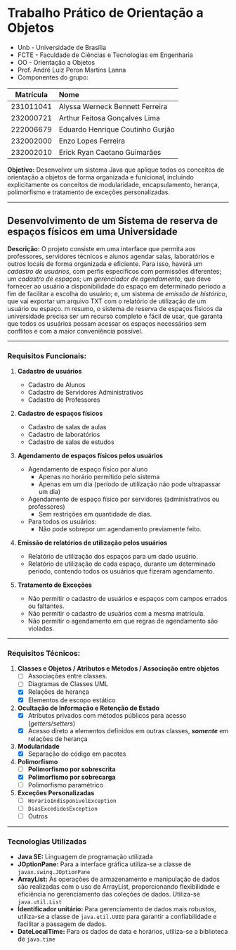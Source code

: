 # Trabalho Prático de Orientação a Objetos

* Unb - Universidade de Brasília
* FCTE - Faculdade de Ciências e Tecnologias em Engenharia
* OO - Orientação a Objetos
* Prof. André Luiz Peron Martins Lanna
* Componentes do grupo:

| **Matrícula** | **Nome**                         |
|:-------------:|:---------------------------------|
|   231011041   | Alyssa Werneck Bennett Ferreira  |
|   232000721   | Arthur Feitosa Gonçalves Lima    |
|   222006679   | Eduardo Henrique Coutinho Gurjão |
|   232002000   | Enzo Lopes Ferreira              |
|   232002010   | Erick Ryan Caetano Guimarães     |

**Objetivo:**
Desenvolver um sistema Java que aplique todos os conceitos de orientação a objetos de forma organizada e funicional, incluindo explicitamente os conceitos de modularidade, encapsulamento, herança, polimorfismo e tratamento de exceções personalizadas.

-----

## Desenvolvimento de um Sistema de reserva de espaços físicos em uma Universidade

**Descrição:**
O projeto consiste em uma interface que permita aos professores, servidores técnicos e alunos agendar salas, laboratórios e outros locais de forma organizada e eficiente. Para isso, haverá um *cadastro de usuários*, com perfis específicos com permissões diferentes; um *cadastro de espaços*; um *gerenciador de agendamento*, que deve fornecer ao usuário a disponibilidade do espaço em determinado período a fim de facilitar a escolha do usuário; e, um sistema de *emissão de histórico*, que vai exportar um arquivo TXT com o relatório de utilização de um usuário ou espaço.
m resumo, o sistema de reserva de espaços físicos da universidade precisa ser um recurso completo e fácil de usar, que garanta que todos os usuários possam acessar os espaços necessários sem conflitos e com a maior conveniência possível.

-----

### Requisitos Funcionais:
1. **Cadastro de usuários**
   - Cadastro de Alunos
   - Cadastro de Servidores Administrativos
   - Cadastro de Professores

2. **Cadastro de espaços físicos**
   - Cadastro de salas de aulas
   - Cadastro de laboratórios
   - Cadastro de salas de estudos

3. **Agendamento de espaços físicos pelos usuários**
   - Agendamento de espaço físico por aluno
     - Apenas no horário permitido pelo sistema
     - Apenas em um dia (período de utilização não pode ultrapassar um dia)
   - Agendamento de espaço físico por servidores (administrativos ou professores)
     - Sem restrições em quantidade de dias. 
   - Para todos os usuários: 
     - Não pode sobrepor um agendamento previamente feito. 

4. **Emissão de relatórios de utilização pelos usuários**
   - Relatório de utilização dos espaços para um dado usuário. 
   - Relatório de utilização de cada espaço, durante um determinado periodo, contendo todos os usuários que fizeram agendamento. 

5. **Tratamento de Exceções**
   - Não permitir o cadastro de usuários e espaços com campos errados ou faltantes.
   - Não permitir o cadastro de usuários com a mesma matrícula.
   - Não permitir o agendamento em que regras de agendamento são violadas.

-----

### Requisitos Técnicos:
1. **Classes e Objetos / Atributos e Métodos / Associação entre objetos**
    - [ ] Associações entre classes.
    - [ ] Diagramas de Classes UML
    - [x] Relações de herança
    - [x] Elementos de escopo estático
2. **Ocultação de Informação e Retenção de Estado**
    - [x] Atributos privados com métodos públicos para acesso (*getters/setters*)
    - [x] Acesso direto a elementos definidos em outras classes, ***somente*** em relações de herança
3. **Modularidade**
    - [x] Separação do código em pacotes
4. **Polimorfismo**
    - [ ] **Polimorfismo por sobrescrita**
    - [x] **Polimorfismo por sobrecarga**
    - [ ] Polimorfismo paramétrico
5. **Exceções Personalizadas**
    - [ ] ``HorarioIndisponivelException``
    - [ ] ``DiasExcedidosException``
    - [ ] Outros

-----

### Tecnologias Utilizadas
- **Java SE:** Linguagem de programação utilizada
- **JOptionPane:** Para a interface gráfica utiliza-se a classe de ``javax.swing.JOptionPane``
- **ArrayList:** As operações de armazenamento e manipulação de dados são realizadas com o uso de ArrayList, proporcionando flexibilidade e eficiência no gerenciamento das coleções de dados. Utiliza-se ``java.util.List``
- **Identificador unitário:** Para gerenciamento de dados mais robustos, utiliza-se a classe de ``java.util.UUID`` para garantir a confiabilidade e facilitar a passagem de dados.
- **DateLocalTime:** Para os dados de data e horários, utiliza-se a biblioteca de ``java.time``
